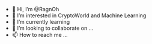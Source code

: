 - 👋 Hi, I’m @RagnOh
- 👀 I’m interested in CryptoWorld and Machine Learning
- 🌱 I’m currently learning 
- 💞️ I’m looking to collaborate on ...
- 📫 How to reach me ...

<!---
RagnOh/RagnOh is a ✨ special ✨ repository because its `README.md` (this file) appears on your GitHub profile.
You can click the Preview link to take a look at your changes.
--->
